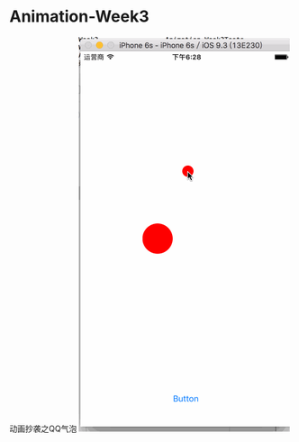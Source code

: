 # Animation-Week3
动画抄袭之QQ气泡
![image](https://github.com/CoderGMLee/Animation-Week3/blob/master/Animation-Week3/112.gif)
